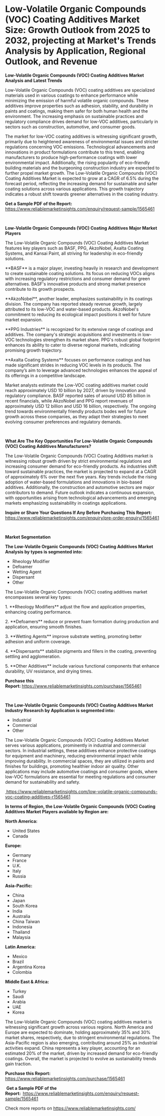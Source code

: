 <p><h1>Low-Volatile Organic Compounds (VOC) Coating Additives Market Size: Growth Outlook from 2025 to 2032, projecting at Market's Trends Analysis by Application, Regional Outlook, and Revenue</h1></p><p><strong>Low-Volatile Organic Compounds (VOC) Coating Additives Market Analysis and Latest Trends</strong></p>
<p><p>Low-Volatile Organic Compounds (VOC) coating additives are specialized materials used in various coatings to enhance performance while minimizing the emission of harmful volatile organic compounds. These additives improve properties such as adhesion, stability, and durability in paints and coatings, making them safer for both human health and the environment. The increasing emphasis on sustainable practices and regulatory compliance drives demand for low-VOC additives, particularly in sectors such as construction, automotive, and consumer goods.</p><p>The market for low-VOC coating additives is witnessing significant growth, primarily due to heightened awareness of environmental issues and stricter regulations concerning VOC emissions. Technological advancements and innovations in product formulations contribute to this trend, enabling manufacturers to produce high-performance coatings with lower environmental impact. Additionally, the rising popularity of eco-friendly building materials and the burgeoning construction industry are expected to further propel market growth. The Low-Volatile Organic Compounds (VOC) Coating Additives Market is expected to grow at a CAGR of 6.5% during the forecast period, reflecting the increasing demand for sustainable and safer coating solutions across various applications. This growth trajectory indicates a robust shift towards greener alternatives in the coating industry.</p></p>
<p><strong>Get a Sample PDF of the Report:&nbsp;</strong> <a href="https://www.reliablemarketinsights.com/enquiry/request-sample/1565461?utm_campaign=2129&utm_medium=2&utm_source=Github&utm_content=ia&utm_term=01022025&utm_id=low-volatile-organic-compounds-voc-coating-additives">https://www.reliablemarketinsights.com/enquiry/request-sample/1565461</a></p>
<p>&nbsp;</p>
<p><strong>Low-Volatile Organic Compounds (VOC) Coating Additives Major Market Players</strong></p>
<p><p>The Low-Volatile Organic Compounds (VOC) Coating Additives Market features key players such as BASF, PPG, AkzoNobel, Axalta Coating Systems, and Kansai Paint, all striving for leadership in eco-friendly solutions. </p><p>**BASF** is a major player, investing heavily in research and development to create sustainable coating solutions. Its focus on reducing VOCs aligns with increasing regulatory restrictions and consumer demand for green alternatives. BASF's innovative products and strong market presence contribute to its growth prospects.</p><p>**AkzoNobel**, another leader, emphasizes sustainability in its coatings division. The company has reported steady revenue growth, largely attributed to its low-VOC and water-based products. AkzoNobel's commitment to reducing its ecological impact positions it well for future market expansion.</p><p>**PPG Industries** is recognized for its extensive range of coatings and additives. The company's strategic acquisitions and investments in low-VOC technologies strengthen its market share. PPG's robust global footprint enhances its ability to cater to diverse regional markets, indicating promising growth trajectory.</p><p>**Axalta Coating Systems** focuses on performance coatings and has made significant strides in reducing VOC levels in its products. The company’s aim to leverage advanced technologies enhances the appeal of its offerings in a competitive landscape.</p><p>Market analysts estimate the Low-VOC coating additives market could reach approximately USD 10 billion by 2027, driven by innovation and regulatory compliance. BASF reported sales of around USD 85 billion in recent financials, while AkzoNobel and PPG report revenues of approximately USD 12 billion and USD 16 billion, respectively. The ongoing trend towards environmentally friendly products bodes well for future growth across these companies, as they adapt their strategies to meet evolving consumer preferences and regulatory demands.</p></p>
<p>&nbsp;</p>
<p><strong>What Are The Key Opportunities For Low-Volatile Organic Compounds (VOC) Coating Additives Manufacturers?</strong></p>
<p><p>The Low-Volatile Organic Compounds (VOC) Coating Additives market is witnessing robust growth driven by strict environmental regulations and increasing consumer demand for eco-friendly products. As industries shift toward sustainable practices, the market is projected to expand at a CAGR of approximately 6% over the next five years. Key trends include the rising adoption of water-based formulations and innovations in bio-based additives. Additionally, the construction and automotive sectors are major contributors to demand. Future outlook indicates a continuous expansion, with opportunities arising from technological advancements and emerging markets emphasizing sustainability in coatings applications.</p></p>
<p><strong>Inquire or Share Your Questions If Any Before Purchasing This Report:</strong> <a href="https://www.reliablemarketinsights.com/enquiry/pre-order-enquiry/1565461?utm_campaign=2129&utm_medium=2&utm_source=Github&utm_content=ia&utm_term=01022025&utm_id=low-volatile-organic-compounds-voc-coating-additives">https://www.reliablemarketinsights.com/enquiry/pre-order-enquiry/1565461</a></p>
<p>&nbsp;</p>
<p><strong>Market Segmentation</strong></p>
<p><strong>The Low-Volatile Organic Compounds (VOC) Coating Additives Market Analysis by types is segmented into:</strong></p>
<p><ul><li>Rheology Modifier</li><li>Defoamer</li><li>Wetting Agent</li><li>Dispersant</li><li>Other</li></ul></p>
<p><p>The Low-Volatile Organic Compounds (VOC) coating additives market encompasses several key types: </p><p>1. **Rheology Modifiers** adjust the flow and application properties, enhancing coating performance. </p><p>2. **Defoamers** reduce or prevent foam formation during production and application, ensuring smooth finishes. </p><p>3. **Wetting Agents** improve substrate wetting, promoting better adhesion and uniform coverage. </p><p>4. **Dispersants** stabilize pigments and fillers in the coating, preventing settling and agglomeration. </p><p>5. **Other Additives** include various functional components that enhance durability, UV resistance, and drying times.</p></p>
<p><strong>Purchase this Report:&nbsp;</strong><a href="https://www.reliablemarketinsights.com/purchase/1565461?utm_campaign=2129&utm_medium=2&utm_source=Github&utm_content=ia&utm_term=01022025&utm_id=low-volatile-organic-compounds-voc-coating-additives">https://www.reliablemarketinsights.com/purchase/1565461</a></p>
<p>&nbsp;</p>
<p><strong>The Low-Volatile Organic Compounds (VOC) Coating Additives Market Industry Research by Application is segmented into:</strong></p>
<p><ul><li>Industrial</li><li>Commercial</li><li>Other</li></ul></p>
<p><p>The Low-Volatile Organic Compounds (VOC) Coating Additives Market serves various applications, prominently in industrial and commercial sectors. In industrial settings, these additives enhance protective coatings for equipment and machinery, reducing environmental impact while improving durability. In commercial spaces, they are utilized in paints and finishes for buildings, promoting healthier indoor air quality. Other applications may include automotive coatings and consumer goods, where low-VOC formulations are essential for meeting regulations and consumer demand for sustainability and safety.</p></p>
<p><a href="https://www.reliablemarketinsights.com/low-volatile-organic-compounds-voc-coating-additives-r1565461?utm_campaign=2129&utm_medium=2&utm_source=Github&utm_content=ia&utm_term=01022025&utm_id=low-volatile-organic-compounds-voc-coating-additives">&nbsp;https://www.reliablemarketinsights.com/low-volatile-organic-compounds-voc-coating-additives-r1565461</a></p>
<p><strong>In terms of Region, the Low-Volatile Organic Compounds (VOC) Coating Additives Market Players available by Region are:</strong></p>
<p>
    <p> <strong> North America: </strong>
        <ul>
            <li>United States</li>
            <li>Canada</li>
        </ul>
        </p> 
    <p> <strong> Europe: </strong>
        <ul>
            <li>Germany</li>
            <li>France</li>
            <li>U.K.</li>
            <li>Italy</li>
            <li>Russia</li>
        </ul>
        </p> 
    <p> <strong> Asia-Pacific: </strong>
        <ul>
            <li>China</li>
            <li>Japan</li>
            <li>South Korea</li>
            <li>India</li>
            <li>Australia</li>
            <li>China Taiwan</li>
            <li>Indonesia</li>
            <li>Thailand</li>
            <li>Malaysia</li>
        </ul>
        </p> 
    <p> <strong> Latin America: </strong>
        <ul>
            <li>Mexico</li>
            <li>Brazil</li>
            <li>Argentina Korea</li>
            <li>Colombia</li>
        </ul>
        </p> 
    <p> <strong> Middle East & Africa: </strong>
        <ul>
            <li>Turkey</li>
            <li>Saudi</li>
            <li>Arabia</li>
            <li>UAE</li>
            <li>Korea</li>
        </ul>
    </p>
    </p>
<p><p>The Low-Volatile Organic Compounds (VOC) coating additives market is witnessing significant growth across various regions. North America and Europe are expected to dominate, holding approximately 35% and 30% market shares, respectively, due to stringent environmental regulations. The Asia-Pacific region is also emerging, contributing around 25% as industrial activities expand. China represents a key player, accounting for an estimated 20% of the market, driven by increased demand for eco-friendly coatings. Overall, the market is projected to evolve as sustainability trends gain traction.</p></p>
<p><strong>Purchase this Report: </strong><a href="https://www.reliablemarketinsights.com/purchase/1565461?utm_campaign=2129&utm_medium=2&utm_source=Github&utm_content=ia&utm_term=01022025&utm_id=low-volatile-organic-compounds-voc-coating-additives">https://www.reliablemarketinsights.com/purchase/1565461</a></p>
<p>&nbsp;<strong>Get a Sample PDF of the Report:&nbsp;&nbsp;</strong><a href="https://www.reliablemarketinsights.com/enquiry/request-sample/1565461?utm_campaign=2129&utm_medium=2&utm_source=Github&utm_content=ia&utm_term=01022025&utm_id=low-volatile-organic-compounds-voc-coating-additives">https://www.reliablemarketinsights.com/enquiry/request-sample/1565461</a></p>
<p><strong></strong></p>
<p>Check more reports on <a href="https://www.reliablemarketinsights.com/?utm_campaign=2129&utm_medium=2&utm_source=Github&utm_content=ia&utm_term=01022025&utm_id=low-volatile-organic-compounds-voc-coating-additives">https://www.reliablemarketinsights.com/</a></p>